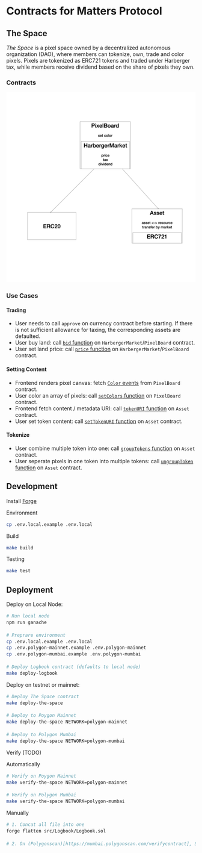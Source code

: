# Contracts for Matters Protocol

## The Space

_The Space_ is a pixel space owned by a decentralized autonomous organization (DAO), where members can tokenize, own, trade and color pixels. Pixels are tokenized as ERC721 tokens and traded under Harberger tax, while members receive dividend based on the share of pixels they own.

### Contracts

![The Space Contracts Relationship](./docs/TheSpace/TheSpaceContracts.png "The Space Contracts Relationship")

### Use Cases

#### Trading

- User needs to call `approve` on currency contract before starting. If there is not sufficient allowance for taxing, the corresponding assets are defaulted.
- User buy land: call [`bid` function](./docs/TheSpace/HarbergerMarket.md) on `HarbergerMarket`/`PixelBoard` contract.
- User set land price: call [`price` function](./docs/TheSpace/HarbergerMarket.md) on `HarbergerMarket`/`PixelBoard` contract.

#### Setting Content

- Frontend renders pixel canvas: fetch [`Color` events](./docs/TheSpace/PixelBoard.md) from `PixelBoard` contract.
- User color an array of pixels: call [`setColors` function](./docs/TheSpace/PixelBoard.md) on `PixelBoard` contract.
- Frontend fetch content / metadata URI: call [`tokenURI` function](./docs/TheSpace/Asset.md) on `Asset` contract.
- User set token content: call [`setTokenURI` function](./docs/TheSpace/Asset.md) on `Asset` contract.

#### Tokenize

- User combine multiple token into one: call [`groupTokens` function](./docs/TheSpace/Asset.md) on `Asset` contract.
- User seperate pixels in one token into multiple tokens: call [`ungroupToken` function](./docs/TheSpace/Asset.md) on `Asset` contract.

## Development

Install [Forge](https://github.com/gakonst/foundry)

Environment

```bash
cp .env.local.example .env.local
```

Build

```bash
make build
```

Testing

```bash
make test
```

## Deployment

Deploy on Local Node:

```bash
# Run local node
npm run ganache

# Preprare environment
cp .env.local.example .env.local
cp .env.polygon-mainnet.example .env.polygon-mainnet
cp .env.polygon-mumbai.example .env.polygon-mumbai

# Deploy Logbook contract (defaults to local node)
make deploy-logbook
```

Deploy on testnet or mainnet:

```bash
# Deploy The Space contract
make deploy-the-space

# Deploy to Poygon Mainnet
make deploy-the-space NETWORK=polygon-mainnet

# Deploy to Polygon Mumbai
make deploy-the-space NETWORK=polygon-mumbai
```

Verify (TODO)

Automatically

```bash
# Verify on Poygon Mainnet
make verify-the-space NETWORK=polygon-mainnet

# Verify on Polygon Mumbai
make verify-the-space NETWORK=polygon-mumbai
```

Manually

```bash
# 1. Concat all file into one
forge flatten src/Logbook/Logbook.sol

# 2. On (Polygonscan)[https://mumbai.polygonscan.com/verifycontract], Select "Solidity (Single File)" and upload
```

